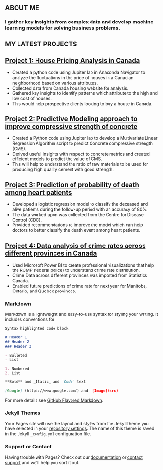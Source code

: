 ## **ABOUT ME**
### I gather key insights from complex data and develop machine learning models for solving business problems.


## **MY LATEST PROJECTS**
## [Project 1: House Pricing Analysis in Canada](pythoncode/HousePricing.html)

- Created a python code using Jupiter lab in Anaconda Navigator to analyze the fluctuations in the price of houses in a Canadian neighborhood based on various attributes.
- Collected data from Canada housing website for analysis.
- Gathered key insights to identify patterns which attribute to the high and low cost of houses.
- This would help prospective clients looking to buy a house in Canada.



##  [Project 2: Predictive Modeling approach to improve compressive strength of concrete](pythoncode/Cement.html)

- Created a Python code using Jupiter lab to develop a Multivariate Linear Regression Algorithm script to predict Concrete compressive strength (CMS).
- Derived useful insights with respect to concrete metrics and created efficient models to predict the value of CMS.
- This will help to understand the ratio of raw materials to be used for producing high quality cement with good strength.



## [Project 3: Prediction of probability of death among heart patients](pythoncode/Death_Event.html)

- Developed a logistic regression model to classify the deceased and alive patients during the follow-up period with an accuracy of 80%.
- The data worked upon was collected from the Centre for Disease Control (CDC).
- Provided recommendations to improve the model which can help doctors to better classify the death event among heart patients.


## [Project 4: Data analysis of crime rates across different provinces in Canada](pythoncode/Project4_CrimeRateAnalysis.docx)

- Used Microsoft Power BI to create professional visualizations that help the RCMP (federal police) to understand crime rate distribution.
- Crime Data across different provinces was imported from Statistics Canada.
- Enabled future predictions of crime rate for next year for Manitoba, Ontario, and Quebec provinces. 


### Markdown

Markdown is a lightweight and easy-to-use syntax for styling your writing. It includes conventions for

```markdown
Syntax highlighted code block

# Header 1
## Header 2
### Header 3

- Bulleted
- List

1. Numbered
2. List

**Bold** and _Italic_ and `Code` text

[Google] (https://www.google.com/) and ![Image](src)
```

For more details see [GitHub Flavored Markdown](https://guides.github.com/features/mastering-markdown/).

### Jekyll Themes

Your Pages site will use the layout and styles from the Jekyll theme you have selected in your [repository settings](https://github.com/GeethuKannan/Portfolio/settings/pages). The name of this theme is saved in the Jekyll `_config.yml` configuration file.

### Support or Contact

Having trouble with Pages? Check out our [documentation](https://docs.github.com/categories/github-pages-basics/) or [contact support](https://support.github.com/contact) and we’ll help you sort it out.
